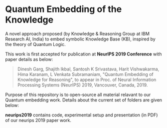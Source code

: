 # Quantum Embedding of the Knowledge

A novel approach proposed (by Knowledge & Reasoning Group at IBM Research AI, India) to embed symbolic Knowledge Base (KB), inspired by the theory of Quantum Logic. 

This work is first accepted for publication at **NeurIPS 2019 Conference** with paper details as below: 
> Dinesh Garg, Shajith Ikbal, Santosh K Srivastava, Harit Vishwakarma, Hima Karanam, L Venkata Subramaniam, "Quantum Embedding of Knowledge for Reasoning", to appear in Proc. of Neural Information Processing Systems (NeurIPS) 2019, Vancouver, Canada, 2019.

Purpose of this repository is to open-source all material relavant to our Quantum embedding work. Details about the current set of folders are given below:

**neurips2019** contains code, experimental setup and presentation (in PDF) of our neurips 2019 paper work.
